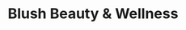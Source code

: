 ---
title: "Blush Beauty & Wellness"
url: /amarillo/blush-beauty-and-wellness/
shop: hairdresser
---